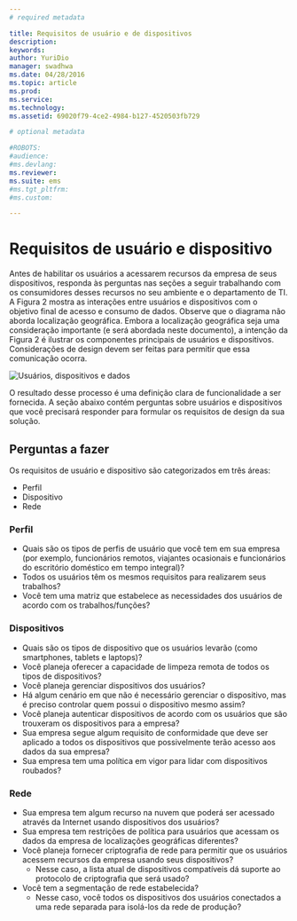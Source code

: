 ```yaml
---
# required metadata

title: Requisitos de usuário e de dispositivos
description:
keywords:
author: YuriDio
manager: swadhwa
ms.date: 04/28/2016
ms.topic: article
ms.prod:
ms.service:
ms.technology:
ms.assetid: 69020f79-4ce2-4984-b127-4520503fb729

# optional metadata

#ROBOTS:
#audience:
#ms.devlang:
ms.reviewer: 
ms.suite: ems
#ms.tgt_pltfrm:
#ms.custom:

---
```


# Requisitos de usuário e dispositivo

Antes de habilitar os usuários a acessarem recursos da empresa de seus dispositivos, responda às perguntas nas seções a seguir trabalhando com os consumidores desses recursos no seu ambiente e o departamento de TI. A Figura 2 mostra as interações entre usuários e dispositivos com o objetivo final de acesso e consumo de dados. Observe que o diagrama não aborda localização geográfica. Embora a localização geográfica seja uma consideração importante (e será abordada neste documento), a intenção da Figura 2 é ilustrar os componentes principais de usuários e dispositivos. Considerações de design devem ser feitas para permitir que essa comunicação ocorra.

![Usuários, dispositivos e dados](./media/BYOD_Figure2.png)

O resultado desse processo é uma definição clara de funcionalidade a ser fornecida. A seção abaixo contém perguntas sobre usuários e dispositivos que você precisará responder para formular os requisitos de design da sua solução.

## Perguntas a fazer

Os requisitos de usuário e dispositivo são categorizados em três áreas:

- Perfil
- Dispositivo
- Rede

### Perfil

- Quais são os tipos de perfis de usuário que você tem em sua empresa (por exemplo, funcionários remotos, viajantes ocasionais e funcionários do escritório doméstico em tempo integral)?
- Todos os usuários têm os mesmos requisitos para realizarem seus trabalhos?
- Você tem uma matriz que estabelece as necessidades dos usuários de acordo com os trabalhos/funções?


### Dispositivos

- Quais são os tipos de dispositivo que os usuários levarão (como smartphones, tablets e laptops)?
- Você planeja oferecer a capacidade de limpeza remota de todos os tipos de dispositivos?
- Você planeja gerenciar dispositivos dos usuários?
- Há algum cenário em que não é necessário gerenciar o dispositivo, mas é preciso controlar quem possui o dispositivo mesmo assim?
- Você planeja autenticar dispositivos de acordo com os usuários que são trouxeram os dispositivos para a empresa?
- Sua empresa segue algum requisito de conformidade que deve ser aplicado a todos os dispositivos que possivelmente terão acesso aos dados da sua empresa?
- Sua empresa tem uma política em vigor para lidar com dispositivos roubados?

### Rede

- Sua empresa tem algum recurso na nuvem que poderá ser acessado através da Internet usando dispositivos dos usuários?
- Sua empresa tem restrições de política para usuários que acessam os dados da empresa de localizações geográficas diferentes?
- Você planeja fornecer criptografia de rede para permitir que os usuários acessem recursos da empresa usando seus dispositivos?
    - Nesse caso, a lista atual de dispositivos compatíveis dá suporte ao protocolo de criptografia que será usado?
- Você tem a segmentação de rede estabelecida?
    - Nesse caso, você todos os dispositivos dos usuários conectados a uma rede separada para isolá-los da rede de produção?


<!--HONumber=Apr16_HO2-->


